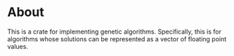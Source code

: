 # About

This is a crate for implementing genetic algorithms. Specifically, this is for algorithms whose solutions can be represented as a vector of floating point values.